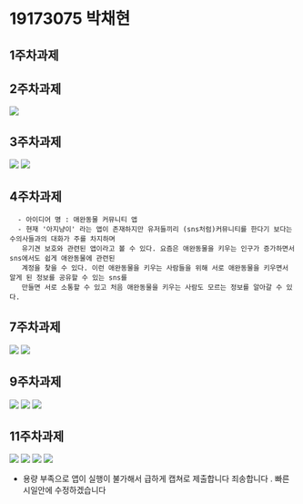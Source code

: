 # 19173075 박채현

## 1주차과제

## 2주차과제
   <img src="./png/[19173075 박채현] 캡스톤디자인 2주차 과제.PNG"></img>

## 3주차과제
   <img src="./png/1.PNG"></img>
   <img src="./png/2.PNG"></img>
   
## 4주차과제

      - 아이디어 명 : 애완동물 커뮤니티 앱
      - 현재 '아지냥이' 라는 앱이 존재하지만 유저들끼리 (sns처럼)커뮤니티를 한다기 보다는 수의사들과의 대화가 주를 차지하며
       유기견 보호와 관련된 앱이라고 볼 수 있다. 요즘은 애완동물을 키우는 인구가 증가하면서 sns에서도 쉽게 애완동물에 관련된 
       계정을 찾을 수 있다. 이런 애완동물을 키우는 사람들을 위해 서로 애완동물을 키우면서 알게 된 정보를 공유할 수 있는 sns를 
       만들면 서로 소통할 수 있고 처음 애완동물을 키우는 사람도 모르는 정보를 알아갈 수 있다.
       
       
## 7주차과제
   <img src="./png/5.PNG"></img>
   <img src="./png/6.PNG"></img>

## 9주차과제
   <img src="./png/7.PNG"></img>
   <img src="./png/8.PNG"></img>
   <img src="./png/9.PNG"></img>

## 11주차과제
   <img src="./png/15.PNG"></img>
   <img src="./png/16.PNG"></img>
   <img src="./png/17.PNG"></img>
   <img src="./png/18.PNG"></img>
   
- 용량 부족으로 앱이 실행이 불가해서 급하게 캡쳐로 제출합니다 죄송합니다 . 빠른 시일안에 수정하겠습니다
